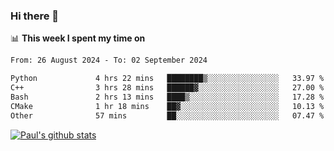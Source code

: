 ### Hi there 👋

📊 **This week I spent my time on**
<!--START_SECTION:waka-->

```txt
From: 26 August 2024 - To: 02 September 2024

Python             4 hrs 22 mins   ████████▒░░░░░░░░░░░░░░░░   33.97 %
C++                3 hrs 28 mins   ██████▓░░░░░░░░░░░░░░░░░░   27.00 %
Bash               2 hrs 13 mins   ████▒░░░░░░░░░░░░░░░░░░░░   17.28 %
CMake              1 hr 18 mins    ██▓░░░░░░░░░░░░░░░░░░░░░░   10.13 %
Other              57 mins         ██░░░░░░░░░░░░░░░░░░░░░░░   07.47 %
```

<!--END_SECTION:waka-->


[![Paul's github stats](https://github-readme-stats.vercel.app/api?username=mickeyouyou&theme=dracula&show_icons=true)](https://github.com/anuraghazra/github-readme-stats)

